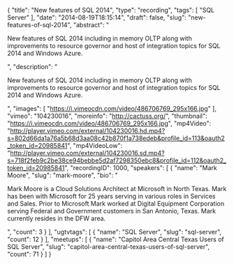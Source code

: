 {
  "title": "New features of SQL 2014",
  "type": "recording",
  "tags": [
    "SQL Server"
  ],
  "date": "2014-08-19T18:15:14",
  "draft": false,
  "slug": "new-features-of-sql-2014",
  "abstract": "<p>New features of SQL 2014 including in memory OLTP along with improvements to resource governor and host of integration topics for SQL 2014 and Windows Azure.</p>",
  "description": "<p>New features of SQL 2014 including in memory OLTP along with improvements to resource governor and host of integration topics for SQL 2014 and Windows Azure.</p>",
  "images": [
    "https://i.vimeocdn.com/video/486706769_295x166.jpg"
  ],
  "vimeo": "104230016",
  "moreinfo": "http://cactuss.org/",
  "thumbnail": "https://i.vimeocdn.com/video/486706769_295x166.jpg",
  "mp4Video": "http://player.vimeo.com/external/104230016.hd.mp4?s=802d66da1a76a5b68d3aa08c42b870f1a738edeb&profile_id=113&oauth2_token_id=20985841",
  "mp4VideoLow": "http://player.vimeo.com/external/104230016.sd.mp4?s=718f2feb9c2be38ce94bebbe5d2af7298350ebc8&profile_id=112&oauth2_token_id=20985841",
  "recordingID": 1000,
  "speakers": [
    {
      "name": "Mark Moore",
      "slug": "mark-moore",
      "bio": "<p>Mark Moore is a Cloud Solutions Architect at Microsoft in North Texas. Mark has been with Microsoft for 25 years serving in various roles in Services and Sales. Prior to Microsoft Mark worked at Digital Equipment Corporation serving Federal and Government customers in San Antonio, Texas. Mark currently resides in the DFW area.</p>",
      "count": 3
    }
  ],
  "ugtvtags": [
    {
      "name": "SQL Server",
      "slug": "sql-server",
      "count": 12
    }
  ],
  "meetups": [
    {
      "name": "Capitol Area Central Texas Users of SQL Server",
      "slug": "capitol-area-central-texas-users-of-sql-server",
      "count": 71
    }
  ]
}